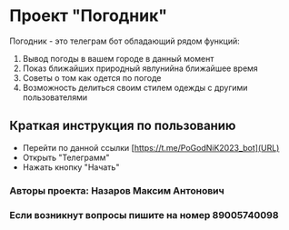 # Проект "Погодник"

Погодник - это телеграм бот обладающий рядом функций:
1. Вывод погоды в вашем городе в данный момент
2. Показ ближайших природный явлунийна ближайшее время
3. Советы о том как одется по погоде 
4. Возможность делиться своим стилем одежды с другими пользователями

## Краткая инструкция по пользованию 
- Перейти по данной ссылки [https://t.me/PoGodNiK2023_bot](URL)
- Открыть "Телеграмм"
- Нажать кнопку "Начать"

### Авторы проекта: Назаров Максим Антонович
### Если возникнут вопросы пишите на номер 89005740098 


